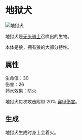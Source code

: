 # 地狱犬

![地狱犬](https://gzassets.cn/minecraft/plugin/slimefun/wiki/addons/images/foxy-machines/helldog.png ':size=25%')

地狱犬是[无头骑士](./Headless-Horseman)召唤出的生物。

本体是狼，拥有狼的大部分特性。

## 属性

生命值：30  
伤害：26  
药水效果：防火

地狱犬每次攻击附带 20% [穿甲伤害](./Damage)。

## 生成

地狱犬生成时身上会着火。
